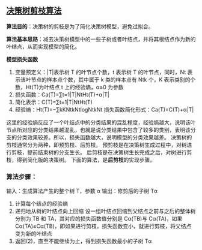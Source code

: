 ## [决策树剪枝算法](https://www.cnblogs.com/ritchiewang/p/5767387.html)

**算法目的**：决策树的剪枝是为了简化决策树模型，避免过拟合。

**算法基本思路**：减去决策树模型中的一些子树或者叶结点，并将其根结点作为新的叶结点，从而实现模型的简化。

**模型损失函数**

1. 变量预定义：|T|表示树 T 的叶节点个数，t 表示树 T 的叶节点，同时，Nt 表示该叶节点的样本点个数，其中属于 k 类的样本点有 Ntk 个，K 表示类别的个数，Ht(T)为叶结点 t 上的经验熵，α≥0 为参数
2. 损失函数：Ca(T)=∑t=1|T|NtHt(T)+α|T|
3. 简化表示：C(T)=∑t=1|T|NtHt(T)
4. 经验熵：Ht(T)=−∑kKNtkNtlogNtkNt
   损失函数简化形式：Ca(T)=C(T)+α|T|

这里的经验熵反应了一个叶结点中的分类结果的混乱程度，经验熵越大，说明该叶节点所对应的分类结果越混乱，也就是说分类结果中包含了较多的类别，表明该分支的分类效果较差。所以，损失函数越大，说明模型的分类效果越差。
决策树的剪枝通常分为两种，即预剪枝、后剪枝。
预剪枝是在决策树生成过程中，对树进行剪枝，提前结束树的分支生长。
后剪枝是在决策树生长完成之后，对树进行剪枝，得到简化版的决策树。
下面的算法，是**后剪枝**的实现步骤。

### 算法步骤：

输入：生成算法产生的整个树 T，参数 α
输出：修剪后的子树 Tα

1. 计算每个结点的经验熵
2. 递归地从树的叶结点向上回缩
   设一组叶结点回缩到父结点之前与之后的整体树分别为 TB 和 TA，其对应的损失函数值分别是 Cα(TB)与 Cα(TA)，如果 Cα(TA)≤Cα(TB)，即如果进行剪枝，损失函数变小，就进行剪枝，将父结点变为新的叶结点
3. 返回(2)，直至不能继续为止，得到损失函数最小的子树 Tα
